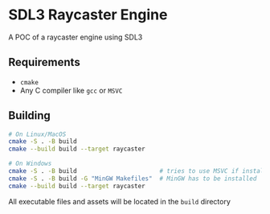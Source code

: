 # SDL3 Raycaster Engine

A POC of a raycaster engine using SDL3

## Requirements

* `cmake`
* Any C compiler like `gcc` or `MSVC`

## Building

```bash
# On Linux/MacOS
cmake -S . -B build
cmake --build build --target raycaster

# On Windows
cmake -S . -B build                       # tries to use MSVC if installed
cmake -S . -B build -G "MinGW Makefiles"  # MinGW has to be installed
cmake --build build --target raycaster
```

All executable files and assets will be located in the `build` directory
